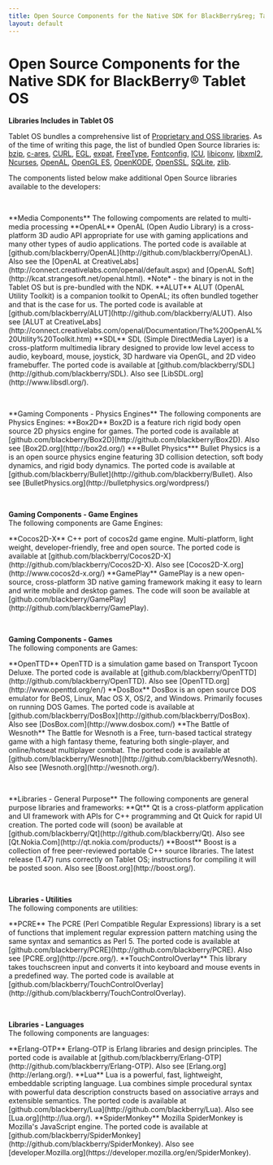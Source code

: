 ```yaml
---
title: Open Source Components for the Native SDK for BlackBerry&reg; Tablet OS
layout: default
---
```


# Open Source Components for the Native SDK for BlackBerry&reg; Tablet OS

**Libraries Includes in Tablet OS**

Tablet OS bundles a comprehensive list of
[Proprietary and OSS libraries](http://developer.blackberry.com/native/documentation/com.qnx.doc.native_sdk.devguide/com.qnx.doc.native_sdk.devguide/topic/libraries.html).
As of the time of writing this page, the list of bundled Open Source libraries is:
[bzip](http://bzip.org/), [c-ares](http://c-ares.haxx.se/), [CURL](http://curl.haxx.se/),
[EGL](http://www.khronos.org/egl/), [expat](http://expat.sourceforge.net/), [FreeType](http://www.freetype.org/),
[Fontconfig](http://www.freedesktop.org/wiki/software/fontconfig), [ICU](http://site.icu-project.org/),
[libiconv](http://www.gnu.org/s/libiconv/), [libxml2](http://xmlsoft.org/),
[Ncurses](http://www.gnu.org/software/ncurses/ncurses.html), [OpenAL](http://connect.creativelabs.com/openal/default.aspx),
[OpenGL ES](http://www.khronos.org/opengles/), [OpenKODE](http://www.khronos.org/openkode/),
[OpenSSL](http://www.openssl.org/), [SQLite](http://www.sqlite.org/), [zlib](http://zlib.net/).


The components listed below make additional Open Source libraries available to the developers:
  
  &nbsp;  

<a name="media"/>
**Media Components**  
The following compoments are related to multi-media processing

<a name="OpenAL"/>
**OpenAL**  
OpenAL (Open Audio Library) is a cross-platform 3D audio API appropriate for use with gaming applications and many other types of audio applications.  
The ported code is available at [github.com/blackberry/OpenAL](http://github.com/blackberry/OpenAL).  
Also see the [OpenAL at CreativeLabs](http://connect.creativelabs.com/openal/default.aspx) and
[OpenAL Soft](http://kcat.strangesoft.net/openal.html).
*Note* - the binary is not in the Tablet OS but is pre-bundled with the NDK.  

<a name="ALUT"/>
**ALUT**  
ALUT (OpenAL Utility Toolkit) is a companion toolkit to OpenAL; its often bundled together and that is the case for us.  
The ported code is available at [github.com/blackberry/ALUT](http://github.com/blackberry/ALUT).  
Also see [ALUT at CreativeLabs](http://connect.creativelabs.com/openal/Documentation/The%20OpenAL%20Utility%20Toolkit.htm)

<a name="SDL"/>
**SDL**  
SDL (Simple DirectMedia Layer) is a cross-platform multimedia library designed to provide low level access to audio, keyboard, mouse, joystick, 3D hardware via OpenGL, and 2D video framebuffer.  
The ported code is available at [github.com/blackberry/SDL](http://github.com/blackberry/SDL).  
Also see [LibSDL.org](http://www.libsdl.org/).

  &nbsp;  

<a name="gaming"/>
**Gaming Components - Physics Engines**  
The following components are Physics Engines:

<a name="Box2D"/>
**Box2D**  
Box2D is a feature rich rigid body open source 2D physics engine for games.  
The ported code is available at [github.com/blackberry/Box2D](http://github.com/blackberry/Box2D).  
Also see [Box2D.org](http://box2d.org/)

<a name="Bullet"/>
***Bullet Physics***
Bullet Physics is a is an open source physics engine featuring 3D collision detection, soft body dynamics, and rigid body dynamics.  
The ported code is available at [github.com/blackberry/Bullet](http://github.com/blackberry/Bullet).  
Also see [BulletPhysics.org](http://bulletphysics.org/wordpress/)

  &nbsp;  

**Gaming Components - Game Engines**  
The following components are Game Engines:

<a name="Cocos2D-X"/>
**Cocos2D-X**  
C++ port of cocos2d game engine. Multi-platform, light weight, developer-friendly, free and open source.  
The ported code is available at [github.com/blackberry/Cocos2D-X](http://github.com/blackberry/Cocos2D-X).  
Also see [Cocos2D-X.org](http://www.cocos2d-x.org/)

<a name="GamePlay"/>
**GamePlay**  
GamePlay is a new open-source, cross-platform 3D native gaming framework making it easy
to learn and write mobile and desktop games.  
The code will soon be available at [github.com/blackberry/GamePlay](http://github.com/blackberry/GamePlay).  

  &nbsp;  

**Gaming Components - Games**  
The following components are Games:

<a name="OpenTTD"/>
**OpenTTD**  
OpenTTD is a simulation game based on Transport Tycoon Deluxe.  
The ported code is available at [github.com/blackberry/OpenTTD](http://github.com/blackberry/OpenTTD).  
Also see [OpenTTD.org](http://www.openttd.org/en/)

<a name="DosBox"/>
**DosBox**  
DosBox is an open source DOS emulator for BeOS, Linux, Mac OS X, OS/2, and Windows. Primarily focuses on running DOS Games.  
The ported code is available at [github.com/blackberry/DosBox](http://github.com/blackberry/DosBox).  
Also see [DosBox.com](http://www.dosbox.com/)

<a name="Wesnoth"/>
**The Battle of Wesnoth**
The Battle for Wesnoth is a Free, turn-based tactical strategy game with a high fantasy theme, featuring both single-player, and online/hotseat multiplayer combat.  
The ported code is available at [github.com/blackberry/Wesnoth](http://github.com/blackberry/Wesnoth).  
Also see [Wesnoth.org](http://wesnoth.org/).

  &nbsp;  

<a name="libraries"/>
**Libraries - General Purpose**  
The following components are general purpose libraries and frameworks:

<a name="Qt"/>
**Qt**  
Qt is a cross-platform application and UI framework with APIs for C++ programming and Qt Quick for rapid UI creation.  
The ported code will (soon) be available at [github.com/blackberry/Qt](http://github.com/blackberry/Qt).  
Also see [Qt.Nokia.Com](http://qt.nokia.com/products/)

<a name="Boost"/>
**Boost**  
Boost is a collection of free peer-reviewed portable C++ source libraries.  
The latest release (1.47) runs correctly on Tablet OS; instructions for compiling it will be posted soon.  
Also see [Boost.org](http://boost.org/).

  &nbsp;  

**Libraries - Utilities**  
The following components are utilities:

<a name="PCRE"/>
**PCRE**  
The PCRE (Perl Compatible Regular Expressions) library is a set of functions that implement regular expression pattern matching using the same syntax and semantics as Perl 5.  
The ported code is available at [github.com/blackberry/PCRE](http://github.com/blackberry/PCRE).  
Also see [PCRE.org](http://pcre.org/).

<a name="TouchControlOverlay"/>
**TouchControlOverlay**  
This library takes touchscreen input and converts it into keyboard and mouse events in a predefined way.  
The ported code is available at [github.com/blackberry/TouchControlOverlay](http://github.com/blackberry/TouchControlOverlay).  

  &nbsp;  

**Libraries - Languages**  
The following components are languages:

<a name="Erlang"/>
<a name="Erlang-OTP"/>
**Erlang-OTP**  
Erlang-OTP is Erlang libraries and design principles.  
The ported code is available at [github.com/blackberry/Erlang-OTP](http://github.com/blackberry/Erlang-OTP).  
Also see [Erlang.org](http://erlang.org/).

<a name="Lua"/>
**Lua**  
Lua is a powerful, fast, lightweight, embeddable scripting language. Lua combines simple procedural syntax with powerful data description constructs based on associative arrays and extensible semantics.  
The ported code is available at [github.com/blackberry/Lua](http://github.com/blackberry/Lua).  
Also see [Lua.org](http://lua.org/).

<a name="SpiderMonkey"/>
**SpiderMonkey**  
Mozilla SpiderMonkey is  Mozilla's JavaScript engine.  
The ported code is available at [github.com/blackberry/SpiderMonkey](http://github.com/blackberry/SpiderMonkey).  
Also see [developer.Mozilla.org](https://developer.mozilla.org/en/SpiderMonkey).





